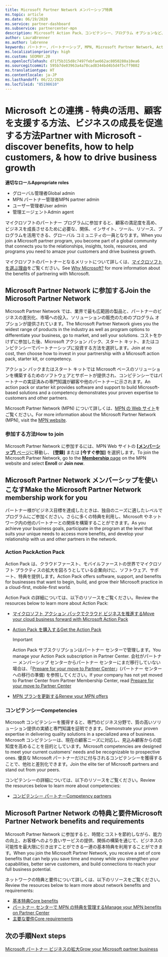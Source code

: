 ```yaml
---
title: Microsoft Partner Network メンバーシップ特典
ms.topic: article
ms.date: 06/19/2020
ms.service: partner-dashboard
ms.subservice: partnercenter-mpn
description: Microsoft Action Pack、コンピテンシー、プログラム オプションなど、市場への投入やソリューションの販売のための Microsoft とのパートナーシップの特典について説明します。
author: LauraBrenner
ms.author: labrenne
keywords: パートナー, パートナーシップ, MPN, Microsoft Partner Network, Action Pack, MAPS, Action Pack のサブスクリプション, 特典, MPN 特典, メンバーシップ, Silver コンピテンシー, Gold コンピテンシー
ms.localizationpriority: high
ms.custom: SEOMAY.20
ms.openlocfilehash: d71f5b315d8c7497febfae662ac8050280a10ea6
ms.sourcegitcommit: 595b7de03963a4a78cad8344bd4b5d4f5cff9802
ms.translationtype: HT
ms.contentlocale: ja-JP
ms.lasthandoff: 06/22/2020
ms.locfileid: "85198610"
---
```

# <a name="partner-with-microsoft---discover-benefits-how-to-help-customers--how-to-drive-business-growth"></a><span data-ttu-id="e0d30-104">Microsoft との連携 - 特典の活用、顧客を支援する方法、ビジネスの成長を促進する方法</span><span class="sxs-lookup"><span data-stu-id="e0d30-104">Partner with Microsoft - discover benefits, how to help customers, & how to drive business growth</span></span>

<span data-ttu-id="e0d30-105">**適切なロール**</span><span class="sxs-lookup"><span data-stu-id="e0d30-105">**Appropriate roles**</span></span>

- <span data-ttu-id="e0d30-106">グローバル管理者</span><span class="sxs-lookup"><span data-stu-id="e0d30-106">Global admin</span></span>
- <span data-ttu-id="e0d30-107">MPN パートナー管理者</span><span class="sxs-lookup"><span data-stu-id="e0d30-107">MPN partner admin</span></span>
- <span data-ttu-id="e0d30-108">ユーザー管理者</span><span class="sxs-lookup"><span data-stu-id="e0d30-108">User admin</span></span>
- <span data-ttu-id="e0d30-109">管理エージェント</span><span class="sxs-lookup"><span data-stu-id="e0d30-109">Admin agent</span></span>

<span data-ttu-id="e0d30-110">マイクロソフトのパートナー プログラムに参加すると、顧客の満足度を高め、ビジネスを成長させるために必要な、関係、インサイト、ツール、リソース、プログラムを活用できる、グローバル コミュニティの一員となります。</span><span class="sxs-lookup"><span data-stu-id="e0d30-110">When you join a Microsoft partner program, you become part of a global community that connects you to the relationships, insights, tools, resources, and programs you need to amaze your customers and drive business growth.</span></span>

<span data-ttu-id="e0d30-111">マイクロソフトのパートナーとなるメリットについて詳しくは、[マイクロソフトを選ぶ理由](https://partner.microsoft.com/business-opportunities/why-microsoft)をご覧ください。</span><span class="sxs-lookup"><span data-stu-id="e0d30-111">See [Why Microsoft?](https://partner.microsoft.com/business-opportunities/why-microsoft) for more information about the benefits of partnering with Microsoft.</span></span>

## <a name="join-the-microsoft-partner-network"></a><span data-ttu-id="e0d30-112">Microsoft Partner Network に参加する</span><span class="sxs-lookup"><span data-stu-id="e0d30-112">Join the Microsoft Partner Network</span></span>

<span data-ttu-id="e0d30-113">Microsoft Partner Network では、業界で最も広範囲の製品と、パートナーのビジネスの差別化、市場への投入、ソリューションの販売のためのプログラム オプションが提供されています。</span><span class="sxs-lookup"><span data-stu-id="e0d30-113">The Microsoft Partner Network gives you the widest range of products in the industry as well as program options to differentiate your business, go to market, and sell your solutions.</span></span> <span data-ttu-id="e0d30-114">コストをかけずに参加した後、Microsoft アクション パック、スタート キット、またはコンピテンシーでパートナーシップに投資する方法を選択します。</span><span class="sxs-lookup"><span data-stu-id="e0d30-114">Join at no cost, then choose how to invest in your partnership with a Microsoft action pack, starter kit, or competency.</span></span>

<span data-ttu-id="e0d30-115">アクション パックまたはスタート キットでは Microsoft ベースのソリューションを構築するためのソフトウェアとサポートが提供され、コンピテンシーではパートナーの実証済みの専門知識が顧客や他のパートナーに示されます。</span><span class="sxs-lookup"><span data-stu-id="e0d30-115">An action pack or starter kit provides software and support to build Microsoft-based solutions and a competency demonstrates your proven expertise to customers and other partners.</span></span>

<span data-ttu-id="e0d30-116">Microsoft Partner Network (MPN) について詳しくは、[MPN の Web サイト](https://partner.microsoft.com/commercial)をご覧ください。</span><span class="sxs-lookup"><span data-stu-id="e0d30-116">For more information about the Microsoft Partner Network (MPN), visit the [MPN website](https://partner.microsoft.com/commercial).</span></span>

### <a name="how-to-join"></a><span data-ttu-id="e0d30-117">参加する方法</span><span class="sxs-lookup"><span data-stu-id="e0d30-117">How to join</span></span>

<span data-ttu-id="e0d30-118">Microsoft Partner Network に参加するには、MPN Web サイトの [ **[メンバーシップ]** ページ](https://partner.microsoft.com/membership)に移動し、 **[登録]** または **[今すぐ参加]** を選択します。</span><span class="sxs-lookup"><span data-stu-id="e0d30-118">To join the Microsoft Partner Network, go to the [**Membership** page](https://partner.microsoft.com/membership) on the MPN website and select **Enroll** or **Join now**.</span></span>

## <a name="make-the-microsoft-partner-network-membership-work-for-you"></a><span data-ttu-id="e0d30-119">Microsoft Partner Network メンバーシップを使いこなす</span><span class="sxs-lookup"><span data-stu-id="e0d30-119">Make the Microsoft Partner Network membership work for you</span></span>

<span data-ttu-id="e0d30-120">パートナー様がビジネス目標を達成したときは、独自のニーズに適したレベルでプログラムにご参加ください。さらに多くの特典を利用し、Microsoft やネットワーク内の他のパートナーとの関係を構築することができます。</span><span class="sxs-lookup"><span data-stu-id="e0d30-120">As you achieve your business goals, participate in the program at the level that suits your unique needs to access more benefits, and develop your relationship with us and other partners in the network.</span></span>

### <a name="action-pack"></a><span data-ttu-id="e0d30-121">Action Pack</span><span class="sxs-lookup"><span data-stu-id="e0d30-121">Action Pack</span></span>

<span data-ttu-id="e0d30-122">Action Pack は、クラウドファースト、モバイルファーストの世界でマイクロソフト プラクティスの拡大を図ろうとしている企業向けに、ソフトウェア、サポート、特典を提供します。</span><span class="sxs-lookup"><span data-stu-id="e0d30-122">Action Pack offers software, support, and benefits for businesses that want to begin, build, and grow their Microsoft practice in a cloud-first, mobile-first world.</span></span>

<span data-ttu-id="e0d30-123">Action Pack の詳細については、以下のリソースをご覧ください。</span><span class="sxs-lookup"><span data-stu-id="e0d30-123">Review the resources below to learn more about Action Pack:</span></span>

- [<span data-ttu-id="e0d30-124">マイクロソフト アクション パックでクラウド ビジネスを推進する</span><span class="sxs-lookup"><span data-stu-id="e0d30-124">Move your cloud business forward with Microsoft Action Pack</span></span>](https://partner.microsoft.com/membership/action-pack)

- [<span data-ttu-id="e0d30-125">Action Pack を購入する</span><span class="sxs-lookup"><span data-stu-id="e0d30-125">Get the Action Pack</span></span>](mpn-get-action-pack.md)
  
    >[!IMPORTANT]
    ><span data-ttu-id="e0d30-126">Action Pack サブスクリプションはパートナー センターで管理します。</span><span class="sxs-lookup"><span data-stu-id="e0d30-126">You manage your Action Pack subscription in Partner Center.</span></span> <span data-ttu-id="e0d30-127">会社がパートナー メンバーシップ センターからパートナー センターにまだ移行していない場合は、「[Prepare for your move to Partner Center](prepare-pmc-pc-migration.md)」(パートナー センターへの移行の準備) を参照してください。</span><span class="sxs-lookup"><span data-stu-id="e0d30-127">If your company has not yet moved to Partner Center from Partner Membership Center, read [Prepare for your move to Partner Center](prepare-pmc-pc-migration.md)</span></span>  

- [<span data-ttu-id="e0d30-128">MPN プランを更新する</span><span class="sxs-lookup"><span data-stu-id="e0d30-128">Renew your MPN offers</span></span>](renew-mpn-offers.md)

### <a name="competencies"></a><span data-ttu-id="e0d30-129">コンピテンシー</span><span class="sxs-lookup"><span data-stu-id="e0d30-129">Competencies</span></span>

<span data-ttu-id="e0d30-130">Microsoft コンピテンシーを獲得すると、専門のビジネス分野で、質の高いソリューション提供の実績と専門知識を証明できます。</span><span class="sxs-lookup"><span data-stu-id="e0d30-130">Demonstrate your proven expertise in delivering quality solutions in a specialized area of business.</span></span> <span data-ttu-id="e0d30-131">Microsoft コンピテンシーは、現在の顧客ニーズに対応し、見込み顧客からの認知度を高めることを目的としています。</span><span class="sxs-lookup"><span data-stu-id="e0d30-131">Microsoft competencies are designed to meet your current customers' needs and be recognizable to prospective ones.</span></span> <span data-ttu-id="e0d30-132">優良な Microsoft パートナーだけに付与されるコンピテンシーを獲得することで、他社と差別化できます。</span><span class="sxs-lookup"><span data-stu-id="e0d30-132">Join the elite tier of Microsoft partners and stand out from your peers.</span></span>

<span data-ttu-id="e0d30-133">コンピテンシーの詳細については、以下のリソースをご覧ください。</span><span class="sxs-lookup"><span data-stu-id="e0d30-133">Review the resources below to learn more about competencies:</span></span>

- [<span data-ttu-id="e0d30-134">コンピテンシー パートナー</span><span class="sxs-lookup"><span data-stu-id="e0d30-134">Competency partners</span></span>](https://partner.microsoft.com/membership/competencies)

## <a name="microsoft-partner-network-benefits-and-requirements"></a><span data-ttu-id="e0d30-135">Microsoft Partner Network の特典と要件</span><span class="sxs-lookup"><span data-stu-id="e0d30-135">Microsoft Partner Network benefits and requirements</span></span>

<span data-ttu-id="e0d30-136">Microsoft Partner Network に参加すると、時間とコストを節約しながら、能力の向上、お客様へのより良いサービスの提供、関係の構築を通じて、ビジネスの可能性を最大限に引き出すことができる一連の基本特典を利用することができます。</span><span class="sxs-lookup"><span data-stu-id="e0d30-136">When you join the Microsoft Partner Network, you receive a set of core benefits that can help you save time and money while you strengthen your capabilities, better serve customers, and build connections to reach your full business potential.</span></span>

<span data-ttu-id="e0d30-137">ネットワークの特典と要件について詳しくは、以下のリソースをご覧ください。</span><span class="sxs-lookup"><span data-stu-id="e0d30-137">Review the resources below to learn more about network benefits and requirements:</span></span>

- [<span data-ttu-id="e0d30-138">基本特典</span><span class="sxs-lookup"><span data-stu-id="e0d30-138">Core benefits</span></span>](https://partner.microsoft.com/membership/core-benefits#simple-tab-content-1)
- [<span data-ttu-id="e0d30-139">パートナー センターで MPN の特典を管理する</span><span class="sxs-lookup"><span data-stu-id="e0d30-139">Manage your MPN benefits on Partner Center</span></span>](manage-your-partner-network-benefits.md)
- [<span data-ttu-id="e0d30-140">主要な要件</span><span class="sxs-lookup"><span data-stu-id="e0d30-140">Core requirements</span></span>](https://partner.microsoft.com/membership/core-benefits#simple-tab-content-2)

## <a name="next-steps"></a><span data-ttu-id="e0d30-141">次の手順</span><span class="sxs-lookup"><span data-stu-id="e0d30-141">Next steps</span></span>

[<span data-ttu-id="e0d30-142">Microsoft パートナー ビジネスの拡大</span><span class="sxs-lookup"><span data-stu-id="e0d30-142">Grow your Microsoft partner business</span></span>](grow-your-business.md)

